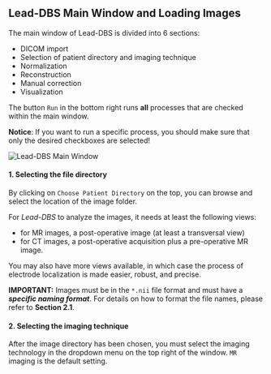 ## Lead-DBS Main Window and Loading Images
The main window of Lead-DBS is divided into 6 sections:
- DICOM import
- Selection of patient directory and imaging technique
- Normalization
- Reconstruction
- Manual correction
- Visualization

The button `Run` in the bottom right runs **all** processes that are checked within the main window.

**Notice**: If you want to run a specific process, you should make sure that only the desired checkboxes are selected!

![Lead-DBS Main Window](http://www.andreas-horn.de/leaddbs/manualimages/mainwindow.png)

#### 1. Selecting the file directory

By clicking on `Choose Patient Directory` on the top, you can browse and select the location of the image folder.

For _Lead-DBS_ to analyze the images, it needs at least the following views:
- for MR images, a post-operative image (at least a transversal view)
- for CT images, a post-operative acquisition plus a pre-operative MR image.

You may also have more views available, in which case the process of electrode localization is made easier, robust, and precise.

**IMPORTANT:**
Images must be in the `*.nii` file format and must have a **_specific naming format_**. For details on how to format the file names, please refer to **Section 2.1**.

#### 2. Selecting the imaging technique

After the image directory has been chosen, you must select the imaging technology in the dropdown menu on the top right of the window. `MR` imaging is the default setting.
